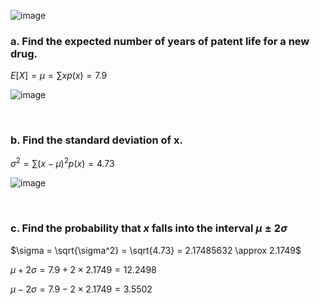 
![image](https://github.com/user-attachments/assets/aaa1b9da-f1d6-4911-84e1-fbbd7ee13795)

### a. Find the expected number of years of patent life for a new drug.

$E[X] = \mu = \sum{x p(x)} = 7.9$

![image](https://github.com/user-attachments/assets/b34aa99d-5ac6-4660-aa76-75825549936a)

<br/>

### b. Find the standard deviation of x.

$\sigma^2 = \sum{(x-\mu)^2 p(x)} = 4.73$

![image](https://github.com/user-attachments/assets/62ed4e78-0870-4a88-bd79-2a891ef12ee1)

<br/>

### c. Find the probability that $x$ falls into the interval $\mu \pm 2\sigma$

$\sigma = \sqrt{\sigma^2} = \sqrt{4.73} = 2.17485632 \approx 2.1749$

$\mu + 2 \sigma = 7.9 + 2 \times 2.1749 = 12.2498$  

$\mu - 2 \sigma = 7.9 - 2 \times 2.1749 = 3.5502$
